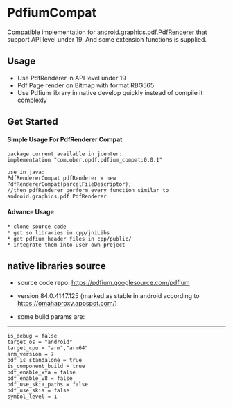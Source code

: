 # PdfiumCompat
Compatible implementation for [ android.graphics.pdf.PdfRenderer ]( https://developer.android.com/reference/android/graphics/pdf/PdfRenderer ) that support API level under 19. And some extension functions is supplied.

## Usage
 * Use PdfRenderer in API level under 19
 * Pdf Page render on Bitmap with format RBG565
 * Use Pdfium library in native develop quickly instead of compile it complexly 

## Get Started
  #### Simple Usage For PdfRenderer Compat
    package current available in jcenter:
    implementation "com.ober.opdf:pdfium_compat:0.0.1"
    
    use in java:
    PdfRendererCompat pdfRenderer = new PdfRendererCompat(parcelFileDescriptor);
    //then pdfRenderer perform every function similar to android.graphics.pdf.PdfRenderer
  
  #### Advance Usage
    * clone source code
    * get so libraries in cpp/jniLibs
    * get pdfium header files in cpp/public/
    * integrate them into user own project

## native libraries source

  * source code repo: https://pdfium.googlesource.com/pdfium
  
  * version 84.0.4147.125	(marked as stable in android according to https://omahaproxy.appspot.com/)
  
  * some build params are:
  -----
    is_debug = false
    target_os = "android"
    target_cpu = "arm","arm64"
    arm_version = 7
    pdf_is_standalone = true
    is_component_build = true
    pdf_enable_xfa = false
    pdf_enable_v8 = false
    pdf_use_skia_paths = false
    pdf_use_skia = false
    symbol_level = 1
 
